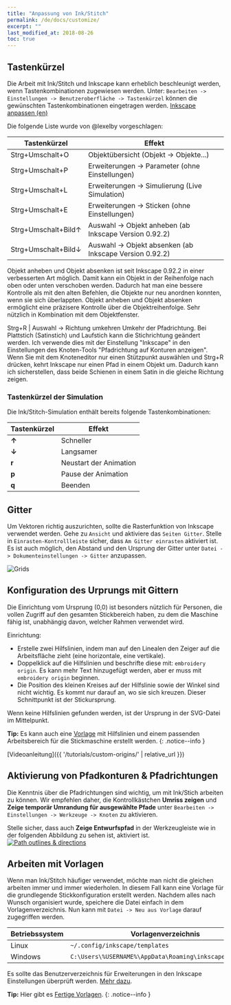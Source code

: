 ```yaml
---
title: "Anpassung von Ink/Stitch"
permalink: /de/docs/customize/
excerpt: ""
last_modified_at: 2018-08-26
toc: true
---
```


## Tastenkürzel

Die Arbeit mit Ink/Stitch und Inkscape kann erheblich beschleunigt werden, wenn Tastenkombinationen zugewiesen werden. Unter: `Bearbeiten -> Einstellungen -> Benutzeroberfläche -> Tastenkürzel` können die gewünschten Tastenkombinationen eingetragen werden. [Inkscape anpassen (en)](http://wiki.inkscape.org/wiki/index.php/Customizing_Inkscape)

Die folgende Liste wurde von @lexelby vorgeschlagen:

Tastenkürzel        | Effekt
------------------- | --------
<key>Strg</key>+<key>Umschalt</key>+<key>O</key>     | Objektübersicht (Objekt -> Objekte...)
<key>Strg</key>+<key>Umschalt</key>+<key>P</key>     | Erweiterungen -> Parameter (ohne Einstellungen)
<key>Strg</key>+<key>Umschalt</key>+<key>L</key>     | Erweiterungen -> Simulierung (Live Simulation)
<key>Strg</key>+<key>Umschalt</key>+<key>E</key>     | Erweiterungen -> Sticken (ohne Einstellungen)
<key>Strg</key>+<key>Umschalt</key>+<key>Bild↑</key> | Auswahl -> Objekt anheben (ab Inkscape Version 0.92.2)
<key>Strg</key>+<key>Umschalt</key>+<key>Bild↓</key> | Auswahl -> Objekt absenken (ab Inkscape Version 0.92.2)

Objekt anheben und Objekt absenken ist seit Inkscape 0.92.2 in einer verbesserten Art möglich. Damit kann ein Objekt in der Reihenfolge nach oben oder unten verschoben werden. Dadurch hat man eine bessere Kontrolle als mit den alten Befehlen, die Objekte nur neu anordnen konnten, wenn sie sich überlappten. Objekt anheben und Objekt absenken ermöglicht eine präzisere Kontrolle über die Objektreihenfolge. Sehr nützlich in Kombination mit dem Objektfenster.

<key>Strg</key>+<key>R</key> | Auswahl -> Richtung umkehren
Umkehr der Pfadrichtung. Bei Plattstich (Satinstich) und Laufstich kann die Stichrichtung geändert werden. Ich verwende dies mit der Einstellung "Inkscape" in den Einstellungen des Knoten-Tools "Pfadrichtung auf Konturen anzeigen". Wenn Sie mit dem Knoteneditor nur einen Stützpunkt auswählen und Strg+R drücken, kehrt Inkscape nur einen Pfad in einem Objekt um. Dadurch kann ich sicherstellen, dass beide Schienen in einem Satin in die gleiche Richtung zeigen.

### Tastenkürzel der Simulation
Die Ink/Stitch-Simulation enthält bereits folgende Tastenkombinationen:

Tastenkürzel | Effekt
-------- | --------
**↑** | Schneller
**↓** | Langsamer
**r** | Neustart der Animation
**p** | Pause der Animation
**q** | Beenden

## Gitter

Um Vektoren richtig auszurichten, sollte die Rasterfunktion von Inkscape verwendet werden. Gehe zu `Ansicht` und aktiviere das `Seiten Gitter`. Stelle in `Einrasten-Kontrollleiste` sicher, dass `Am Gitter einrasten` aktiviert ist. Es ist auch möglich, den Abstand und den Ursprung der Gitter unter `Datei -> Dokumenteinstellungen -> Gitter` anzupassen.

![Grids](https://user-images.githubusercontent.com/11083514/40359052-414d3554-5db9-11e8-8b49-3be75c5e9732.png)

## Konfiguration des Urprungs mit Gittern

Die Einrichtung vom Ursprung (0,0) ist besonders nützlich für Personen, die vollen Zugriff auf den gesamten Stickbereich haben, zu dem die Maschine fähig ist, unabhängig davon, welcher Rahmen verwendet wird.

Einrichtung:
  * Erstelle zwei Hilfslinien, indem man auf den Linealen den Zeiger auf die Arbeitsfläche zieht (eine horizontale, eine vertikale).
  * Doppelklick auf die Hilfslinien und beschrifte diese mit: `embroidery origin`. Es kann mehr Text hinzugefügt werden, aber er muss mit `embroidery origin` beginnen.
  * Die Position des kleinen Kreises auf der Hilfslinie sowie der Winkel sind nicht wichtig. Es kommt nur darauf an, wo sie sich kreuzen. Dieser Schnittpunkt ist der Stickursprung.

Wenn keine Hilfslinien gefunden werden, ist der Ursprung in der SVG-Datei im Mittelpunkt.
  
**Tip:** Es kann auch eine [Vorlage]((/docs/customize/#working-with-templates)) mit Hilfslinien und einem passenden Arbeitsbereich für die Stickmaschine erstellt werden.
{: .notice--info }

[Videoanleitung]({{ '/tutorials/custom-origins/' | relative_url }})

## Aktivierung von Pfadkonturen & Pfadrichtungen

Die Kenntnis über die Pfadrichtungen sind wichtig, um mit Ink/Stich arbeiten zu können. Wir empfehlen daher, die Kontrollkästchen **Umriss zeigen** und **Zeige temporär Umrandung für ausgewählte Pfade** unter `Bearbeiten -> Einstellungen -> Werkzeuge -> Knoten` zu aktivieren.

Stelle sicher, dass auch **Zeige Entwurfspfad** in der Werkzeugleiste wie in der folgenden Abbildung zu sehen ist, aktiviert ist.
[![Path outlines & directions](https://user-images.githubusercontent.com/11083514/40360721-f294ef0a-5dbe-11e8-9d4d-98f469ff1fba.png)](https://user-images.githubusercontent.com/11083514/40360721-f294ef0a-5dbe-11e8-9d4d-98f469ff1fba.png)

## Arbeiten mit Vorlagen

Wenn man Ink/Stitch häufiger verwendet, möchte man nicht die gleichen arbeiten immer und immer wiederholen. In diesem Fall kann eine Vorlage für die grundlegende Stickkonfiguration erstellt werden. Nachdem alles nach Wunsch organisiert wurde, speichere die Datei einfach in dem Vorlagenverzeichnis. Nun kann mit `Datei -> Neu aus Vorlage` darauf zugegriffen werden.

Betriebssystem|Vorlagenverzeichnis
---|---
Linux   | `~/.config/inkscape/templates`
Windows | `C:\Users\%USERNAME%\AppData\Roaming\inkscape\templates`

Es sollte das Benutzerverzeichnis für Erweiterungen in den Inkscape Einstellungen überprüft werden. [Mehr dazu](/docs/faq/#i-have-downloaded-and-unzipped-the-latest-release-where-do-i-put-it).

**Tip:** Hier gibt es [Fertige Vorlagen](/tutorials/resources/templates/).
{: .notice--info }

